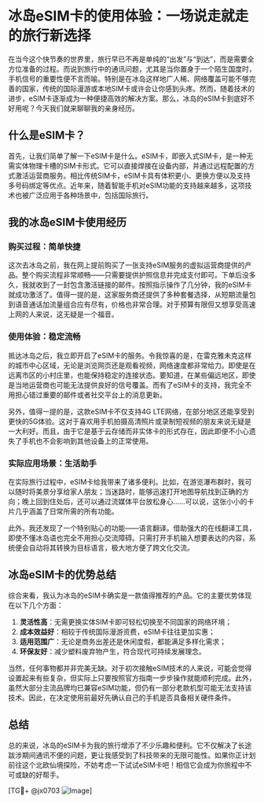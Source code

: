 # 冰岛eSIM卡的使用体验：一场说走就走的旅行新选择

在当今这个快节奏的世界里，旅行早已不再是单纯的“出发”与“到达”，而是需要全方位准备的过程。而说到旅行中的通讯问题，尤其是当你置身于一个陌生国度时，手机信号的重要性便不言而喻。特别是在冰岛这样地广人稀、网络覆盖可能不够完善的国家，传统的国际漫游或本地SIM卡或许会让你感到头疼。然而，随着技术的进步，eSIM卡逐渐成为一种便捷高效的解决方案。那么，冰岛的eSIM卡到底好不好用呢？今天我们就来聊聊我的亲身经历。

## 什么是eSIM卡？

首先，让我们简单了解一下eSIM卡是什么。eSIM卡，即嵌入式SIM卡，是一种无需实体物理卡槽的SIM卡形式。它可以直接焊接在设备内部，并通过远程配置的方式激活运营商服务。相比传统SIM卡，eSIM卡具有体积更小、更换方便以及支持多号码绑定等优点。近年来，随着智能手机对eSIM功能的支持越来越多，这项技术也被广泛应用于各种场景中，包括国际旅行。

## 我的冰岛eSIM卡使用经历

### 购买过程：简单快捷

这次去冰岛之前，我在网上提前购买了一张支持eSIM服务的虚拟运营商提供的产品。整个购买流程非常顺畅——只需要提供护照信息并完成支付即可。下单后没多久，我就收到了一封包含激活链接的邮件。按照指示操作了几分钟，我的eSIM卡就成功激活了。值得一提的是，这家服务商还提供了多种套餐选择，从短期流量包到语音通话加流量组合应有尽有，价格也非常合理。对于预算有限但又想享受高速上网的人来说，这无疑是一个福音。

### 使用体验：稳定流畅

抵达冰岛之后，我立即开启了eSIM卡的服务。令我惊喜的是，在雷克雅未克这样的城市中心区域，无论是浏览网页还是观看视频，网络速度都非常给力。即使是在远离市区的小村庄里，也能保持稳定的连接状态。要知道，在某些偏远地区，即使是当地运营商也可能无法提供良好的信号覆盖。而有了eSIM卡的支持，我完全不用担心错过重要的邮件或者社交平台上的消息更新。

另外，值得一提的是，这款eSIM卡不仅支持4G LTE网络，在部分地区还能享受到更快的5G体验。这对于喜欢用手机拍摄高清照片或录制短视频的朋友来说无疑是一大利好。而且，由于它是基于云存储而非实体卡的形式存在，因此即便不小心遗失了手机也不会影响到其他设备上的正常使用。

### 实际应用场景：生活助手

在实际旅行过程中，eSIM卡给我带来了诸多便利。比如，在游览瀑布群时，我可以随时将美景分享给家人朋友；当迷路时，能够迅速打开地图导航找到正确的方向；晚上回到住处后，还可以通过流媒体平台放松身心……可以说，这张小小的卡片几乎涵盖了日常所需的所有功能。

此外，我还发现了一个特别贴心的功能——语言翻译。借助强大的在线翻译工具，即使不懂冰岛语也完全不用担心交流障碍。只需打开手机输入想要表达的内容，系统便会自动将其转换为目标语言，极大地方便了跨文化交流。

## 冰岛eSIM卡的优势总结

综合来看，我认为冰岛的eSIM卡确实是一款值得推荐的产品。它的主要优势体现在以下几个方面：

1. **灵活性高**：无需更换实体SIM卡即可轻松切换至不同国家的网络环境；
2. **成本效益好**：相较于传统国际漫游资费，eSIM卡往往更加实惠；
3. **适用范围广**：无论是商务出差还是休闲度假，都能满足多样化需求；
4. **环保友好**：减少塑料废弃物产生，符合现代可持续发展理念。

当然，任何事物都并非完美无缺。对于初次接触eSIM技术的人来说，可能会觉得设置起来有些复杂，但实际上只要按照官方指南一步步操作就能顺利完成。此外，虽然大部分主流品牌均已兼容eSIM功能，但仍有一部分老款机型可能无法支持该技术。因此，在决定使用前最好先确认自己的手机是否具备相关硬件条件。

## 总结

总的来说，冰岛的eSIM卡为我的旅行增添了不少乐趣和便利。它不仅解决了长途跋涉期间通讯不便的问题，更让我感受到了科技带来的无限可能性。如果你正计划前往这个北欧仙境探险，不妨考虑一下试试eSIM卡吧！相信它会成为你旅程中不可或缺的好帮手。

[TG💪+ @jx0703 ![Image](https://github.com/user-attachments/assets/dbca1d08-cadb-493c-b0ec-ad6f7a83f270)]